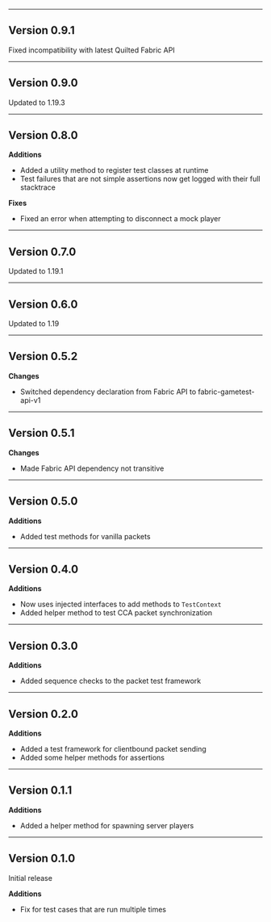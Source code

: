 ------------------------------------------------------
Version 0.9.1
------------------------------------------------------
Fixed incompatibility with latest Quilted Fabric API

------------------------------------------------------
Version 0.9.0
------------------------------------------------------
Updated to 1.19.3

------------------------------------------------------
Version 0.8.0
------------------------------------------------------
**Additions**
- Added a utility method to register test classes at runtime
- Test failures that are not simple assertions now get logged with their full stacktrace

**Fixes**
- Fixed an error when attempting to disconnect a mock player

------------------------------------------------------
Version 0.7.0
------------------------------------------------------
Updated to 1.19.1

------------------------------------------------------
Version 0.6.0
------------------------------------------------------
Updated to 1.19

------------------------------------------------------
Version 0.5.2
------------------------------------------------------
**Changes**
- Switched dependency declaration from Fabric API to fabric-gametest-api-v1

------------------------------------------------------
Version 0.5.1
------------------------------------------------------
**Changes**
- Made Fabric API dependency not transitive

------------------------------------------------------
Version 0.5.0
------------------------------------------------------
**Additions**
- Added test methods for vanilla packets

------------------------------------------------------
Version 0.4.0
------------------------------------------------------
**Additions**
- Now uses injected interfaces to add methods to `TestContext`
- Added helper method to test CCA packet synchronization

------------------------------------------------------
Version 0.3.0
------------------------------------------------------
**Additions**
- Added sequence checks to the packet test framework

------------------------------------------------------
Version 0.2.0
------------------------------------------------------
**Additions**
- Added a test framework for clientbound packet sending
- Added some helper methods for assertions

------------------------------------------------------
Version 0.1.1
------------------------------------------------------
**Additions**
- Added a helper method for spawning server players

------------------------------------------------------
Version 0.1.0
------------------------------------------------------
Initial release

**Additions**
- Fix for test cases that are run multiple times